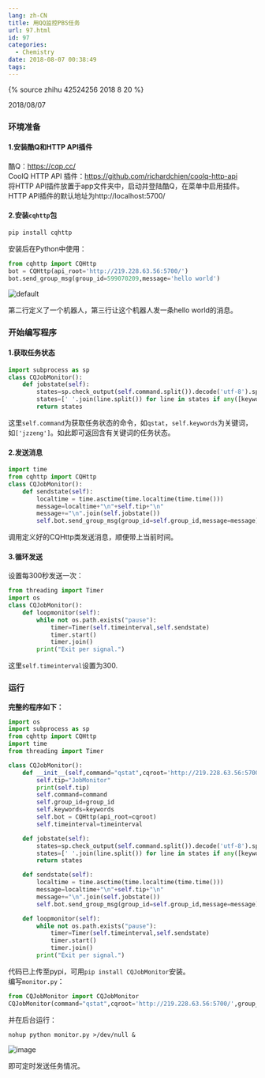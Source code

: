 ```yaml
---
lang: zh-CN
title: 用QQ监控PBS任务
url: 97.html
id: 97
categories:
  - Chemistry
date: 2018-08-07 00:38:49
tags:
---
```


{% source zhihu 42524256 2018 8 20 %}

2018/08/07

### 环境准备

#### 1.安装酷Q和HTTP API插件

酷Q：https://cqp.cc/  
CoolQ HTTP API 插件：https://github.com/richardchien/coolq-http-api  
将HTTP API插件放置于app文件夹中，启动并登陆酷Q，在菜单中启用插件。  
HTTP API插件的默认地址为http://localhost:5700/
<!--more-->

#### 2.安装`cqhttp`包

```bash
pip install cqhttp
```
安装后在Python中使用：

```python
from cqhttp import CQHttp
bot = CQHttp(api_root='http://219.228.63.56:5700/')
bot.send_group_msg(group_id=599070209,message='hello world')
```

![default](https://api.njzjz.win/1M7D0SXpR8rpDOMPQs-KvtATEpPPGUhnA)

第二行定义了一个机器人，第三行让这个机器人发一条hello world的消息。  

### 开始编写程序

#### 1.获取任务状态

```python
import subprocess as sp
class CQJobMonitor():
    def jobstate(self):
        states=sp.check_output(self.command.split()).decode('utf-8').split("\n")
        states=[' '.join(line.split()) for line in states if any([keyword in line for keyword in self.keywords])]
        return states
```

这里`self.command`为获取任务状态的命令，如`qstat`，`self.keywords`为关键词，如`['jzzeng']`。如此即可返回含有关键词的任务状态。

#### 2.发送消息

```python
import time
from cqhttp import CQHttp
class CQJobMonitor():
    def sendstate(self):
        localtime = time.asctime(time.localtime(time.time()))
        message=localtime+"\n"+self.tip+"\n"
        message+="\n".join(self.jobstate())
        self.bot.send_group_msg(group_id=self.group_id,message=message)
```

调用定义好的CQHttp类发送消息，顺便带上当前时间。

#### 3.循环发送

设置每300秒发送一次：

```python
from threading import Timer
import os
class CQJobMonitor():
    def loopmonitor(self):
        while not os.path.exists("pause"):
            timer=Timer(self.timeinterval,self.sendstate)
            timer.start()
            timer.join()
        print("Exit per signal.")
```

这里`self.timeinterval`设置为300.

### 运行

**完整的程序如下：**

```python
import os
import subprocess as sp
from cqhttp import CQHttp
import time
from threading import Timer

class CQJobMonitor():
	def __init__(self,command="qstat",cqroot='http://219.228.63.56:5700/',group_id=312676525,keywords=['jzzeng'],timeinterval=300):
		self.tip="JobMonitor"
		print(self.tip)
		self.command=command
		self.group_id=group_id
		self.keywords=keywords
		self.bot = CQHttp(api_root=cqroot)
		self.timeinterval=timeinterval

	def jobstate(self):
		states=sp.check_output(self.command.split()).decode('utf-8').split("\n")
		states=[' '.join(line.split()) for line in states if any([keyword in line for keyword in self.keywords])]
		return states

	def sendstate(self):
		localtime = time.asctime(time.localtime(time.time()))
		message=localtime+"\n"+self.tip+"\n"
		message+="\n".join(self.jobstate())
		self.bot.send_group_msg(group_id=self.group_id,message=message)

	def loopmonitor(self):
		while not os.path.exists("pause"):
			timer=Timer(self.timeinterval,self.sendstate)
			timer.start()
			timer.join()
		print("Exit per signal.")
```

代码已上传至pypi，可用`pip install CQJobMonitor`安装。  
编写`monitor.py`：

```python
from CQJobMonitor import CQJobMonitor
CQJobMonitor(command="qstat",cqroot='http://219.228.63.56:5700/',group_id=312676525,keywords=['jzzeng'],timeinterval=300).loopmonitor()
```

并在后台运行：

```
nohup python monitor.py >/dev/null &
```

![image](https://api.njzjz.win/12KxzikWXWoGD8pkKljRj-sUfACgH6UWZ)

  
即可定时发送任务情况。
